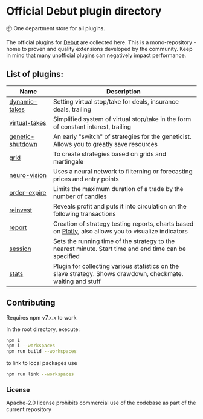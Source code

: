 # Official Debut plugin directory

📦 One department store for all plugins.

The official plugins for [Debut](https://github.com/debut-js/Debut) are collected here. This is a mono-repository - home to proven and quality extensions developed by the community.
Keep in mind that many unofficial plugins can negatively impact performance.

## List of plugins:

| Name | Description |
| ----------------------------------- | ---------------------------------------------------------- |
| [dynamic-takes](packages/dynamic-takes) | Setting virtual stop/take for deals, insurance deals, trailing |
| [virtual-takes](packages/virtual-takes) | Simplified system of virtual stop/take in the form of constant interest, trailing |
| [genetic-shutdown](packages/genetic-shutdown) | An early "switch" of strategies for the geneticist. Allows you to greatly save resources |
| [grid](packages/grid) | To create strategies based on grids and martingale |
| [neuro-vision](packages/neuro-vision) | Uses a neural network to filterning or forecasting prices and entry points |
| [order-expire](packages/order-expire) | Limits the maximum duration of a trade by the number of candles |
| [reinvest](packages/reinvest) | Reveals profit and puts it into circulation on the following transactions |
| [report](packages/report) | Creation of strategy testing reports, charts based on [Plotly](https://plotly.com/javascript/), also allows you to visualize indicators |
| [session](packages/session) | Sets the running time of the strategy to the nearest minute. Start time and end time can be specified |
| [stats](packages/stats) | Plugin for collecting various statistics on the slave strategy. Shows drawdown, checkmate. waiting and stuff |

## Contributing
Requires npm v7.x.x to work

In the root directory, execute:

```bash
npm i
npm i --workspaces
npm run build --workspaces
```

to link to local packages use
```bash
npm run link --workspaces
```

### License
Apache-2.0 license prohibits commercial use of the codebase as part of the current repository
